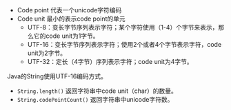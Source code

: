 *   Code point 代表一个unicode字符编码
*   Code unit 最小的表示code point的单元
    *   UTF-8：变长字节序列表示字符；某个字符使用（1-4）个字节来表示，那么它的code unit为1字节。
    *   UTF-16：变长字节序列表示字符；使用2个或者4个字节表示字符，code unit为2字节。
    *   UTF-32：定长（4字节）序列表示字符；code unit为4字节。

Java的String使用UTF-16编码方式。

*   `String.length()` 返回字符串中code unit（char）的数量。
*   `String.codePointCount()` 返回字符串中unicode字符数。

